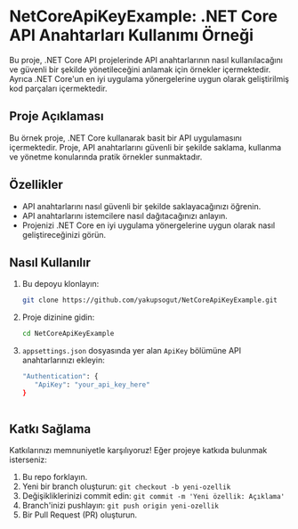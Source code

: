 NetCoreApiKeyExample: .NET Core API Anahtarları Kullanımı Örneği
================================================================

Bu proje, .NET Core API projelerinde API anahtarlarının nasıl kullanılacağını ve güvenli bir şekilde yönetileceğini anlamak için örnekler içermektedir. Ayrıca .NET Core'un en iyi uygulama yönergelerine uygun olarak geliştirilmiş kod parçaları içermektedir.

Proje Açıklaması
----------------

Bu örnek proje, .NET Core kullanarak basit bir API uygulamasını içermektedir. Proje, API anahtarlarını güvenli bir şekilde saklama, kullanma ve yönetme konularında pratik örnekler sunmaktadır.

Özellikler
----------

* API anahtarlarını nasıl güvenli bir şekilde saklayacağınızı öğrenin.
* API anahtarlarını istemcilere nasıl dağıtacağınızı anlayın.
* Projenizi .NET Core en iyi uygulama yönergelerine uygun olarak nasıl geliştireceğinizi görün.

Nasıl Kullanılır
----------------

1.  Bu depoyu klonlayın:
    
    ```sh    
    git clone https://github.com/yakupsogut/NetCoreApiKeyExample.git
    
2.  Proje dizinine gidin:
    
     ```sh     
    cd NetCoreApiKeyExample
    
3.  `appsettings.json` dosyasında yer alan `ApiKey` bölümüne API anahtarlarınızı ekleyin:
    
     ```sh     
    "Authentication": {
        "ApiKey": "your_api_key_here"
    }
  
Katkı Sağlama
-------------

Katkılarınızı memnuniyetle karşılıyoruz! Eğer projeye katkıda bulunmak isterseniz:

1.  Bu repo forklayın.
2.  Yeni bir branch oluşturun: `git checkout -b yeni-ozellik`
3.  Değişikliklerinizi commit edin: `git commit -m 'Yeni özellik: Açıklama'`
4.  Branch'inizi pushlayın: `git push origin yeni-ozellik`
5.  Bir Pull Request (PR) oluşturun.

